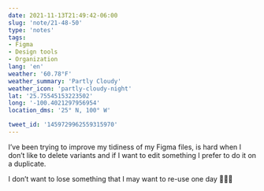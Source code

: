 ```yaml
---
date: 2021-11-13T21:49:42-06:00
slug: 'note/21-48-50'
type: 'notes'
tags:
- Figma
- Design tools
- Organization
lang: 'en'
weather: '60.78°F'
weather_summary: 'Partly Cloudy'
weather_icon: 'partly-cloudy-night'
lat: '25.75545153223502'
long: '-100.4021297956954'
location_dms: '25° N, 100° W'

tweet_id: '1459729962559315970'
---
```

I’ve been trying to improve my tidiness of my Figma files, is hard when I don’t like to delete variants and if I want to edit something I prefer to do it on a duplicate.

I don’t want to lose something that I may want to re-use one day 🤷🏻‍♂️